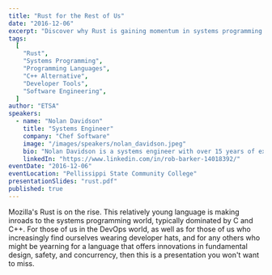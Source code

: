 ```yaml
---
title: "Rust for the Rest of Us"
date: "2016-12-06"
excerpt: "Discover why Rust is gaining momentum in systems programming and DevOps, offering modern solutions for safety, concurrency, and developer productivity."
tags:
  [
    "Rust",
    "Systems Programming",
    "Programming Languages",
    "C++ Alternative",
    "Developer Tools",
    "Software Engineering",
  ]
author: "ETSA"
speakers:
  - name: "Nolan Davidson"
    title: "Systems Engineer"
    company: "Chef Software"
    image: "/images/speakers/nolan_davidson.jpeg"
    bio: "Nolan Davidson is a systems engineer with over 15 years of experience.  Currently an engineer for Chef Software, Nolan focuses on infrastructure design, automation, and application delivery.  He also spends time on tool development, both internal and contributing to open source automation related projects. When not automating all the things, he enjoys video games, reading, and failing miserably at keeping up with his wife and two daughters."
    linkedIn: "https://www.linkedin.com/in/rob-barker-14018392/"
eventDate: "2016-12-06"
eventLocation: "Pellissippi State Community College"
presentationSlides: "rust.pdf"
published: true
---
```


Mozilla's Rust is on the rise. This relatively young language is making inroads to the systems programming world, typically dominated by C and C++. For those of us in the DevOps world, as well as for those of us who increasingly find ourselves wearing developer hats, and for any others who might be yearning for a language that offers innovations in fundamental design, safety, and concurrency, then this is a presentation you won't want to miss.
